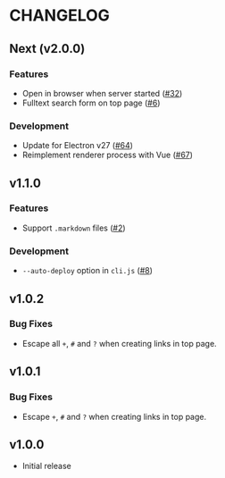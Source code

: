 # CHANGELOG


## Next (v2.0.0)

### Features

- Open in browser when server started ([#32](https://github.com/smori1983/tiny-markdown-server/issues/32))
- Fulltext search form on top page ([#6](https://github.com/smori1983/tiny-markdown-server/issues/6))

### Development

- Update for Electron v27 ([#64](https://github.com/smori1983/tiny-markdown-server/pull/64))
- Reimplement renderer process with Vue ([#67](https://github.com/smori1983/tiny-markdown-server/pull/67))


## v1.1.0

### Features

- Support `.markdown` files ([#2](https://github.com/smori1983/tiny-markdown-server/pull/2))

### Development

- `--auto-deploy` option in `cli.js` ([#8](https://github.com/smori1983/tiny-markdown-server/pull/8))


## v1.0.2

### Bug Fixes

- Escape all `+`, `#` and `?` when creating links in top page.


## v1.0.1

### Bug Fixes

- Escape `+`, `#` and `?` when creating links in top page.


## v1.0.0

- Initial release
